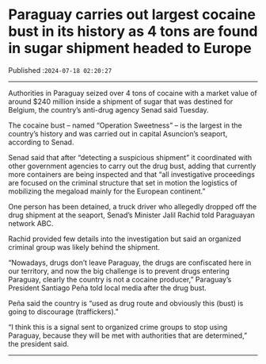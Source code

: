 # Paraguay carries out largest cocaine bust in its history as 4 tons are found in sugar shipment headed to Europe

Published :`2024-07-18 02:20:27`

---

Authorities in Paraguay seized over 4 tons of cocaine with a market value of around $240 million inside a shipment of sugar that was destined for Belgium, the country’s anti-drug agency Senad said Tuesday.

The cocaine bust – named “Operation Sweetness” – is the largest in the country’s history and was carried out in capital Asuncion’s seaport, according to Senad.

Senad said that after “detecting a suspicious shipment” it coordinated with other government agencies to carry out the drug bust, adding that currently more containers are being inspected and that “all investigative proceedings are focused on the criminal structure that set in motion the logistics of mobilizing the megaload mainly for the European continent.”

One person has been detained, a truck driver who allegedly dropped off the drug shipment at the seaport, Senad’s Minister Jalil Rachid told Paraguayan network ABC.

Rachid provided few details into the investigation but said an organized criminal group was likely behind the shipment.

“Nowadays, drugs don’t leave Paraguay, the drugs are confiscated here in our territory, and now the big challenge is to prevent drugs entering Paraguay, clearly the country is not a cocaine producer,” Paraguay’s President Santiago Peña told local media after the drug bust.

Peña said the country is “used as drug route and obviously this (bust) is going to discourage (traffickers).”

“I think this is a signal sent to organized crime groups to stop using Paraguay, because they will be met with authorities that are determined,” the president said.

---

